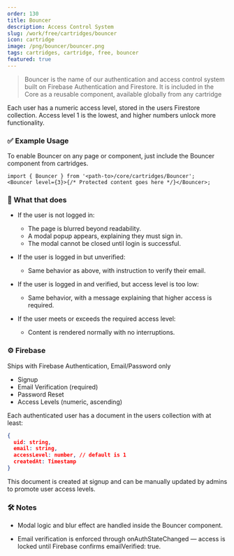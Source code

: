 ```yaml
---
order: 130
title: Bouncer
description: Access Control System
slug: /work/free/cartridges/bouncer
icon: cartridge
image: /png/bouncer/bouncer.png
tags: cartridges, cartridge, free, bouncer
featured: true
---
```


> Bouncer is the name of our authentication and access control system built on Firebase Authentication and Firestore. It is included in the Core as a reusable component, available globally from any cartridge

Each user has a numeric access level, stored in the users Firestore collection. Access level 1 is the lowest, and higher numbers unlock more functionality.

### ✅ Example Usage

To enable Bouncer on any page or component, just include the Bouncer component from cartridges.

```tsx
import { Bouncer } from '<path-to>/core/cartridges/Bouncer';
<Bouncer level={3}>{/* Protected content goes here */}</Bouncer>;
```

### 🔐 What that does

- If the user is not logged in:

  - The page is blurred beyond readability.
  - A modal popup appears, explaining they must sign in.
  - The modal cannot be closed until login is successful.

- If the user is logged in but unverified:

  - Same behavior as above, with instruction to verify their email.

- If the user is logged in and verified, but access level is too low:

  - Same behavior, with a message explaining that higher access is required.

- If the user meets or exceeds the required access level:
  - Content is rendered normally with no interruptions.

### ⚙️ Firebase

Ships with Firebase Authentication, Email/Password only

- Signup
- Email Verification (required)
- Password Reset
- Access Levels (numeric, ascending)

Each authenticated user has a document in the users collection with at least:

```json
{
  uid: string,
  email: string,
  accessLevel: number, // default is 1
  createdAt: Timestamp
}
```

This document is created at signup and can be manually updated by admins to promote user access levels.

### 🛠 Notes

- Modal logic and blur effect are handled inside the Bouncer component.

- Email verification is enforced through onAuthStateChanged — access is locked until Firebase confirms emailVerified: true.
